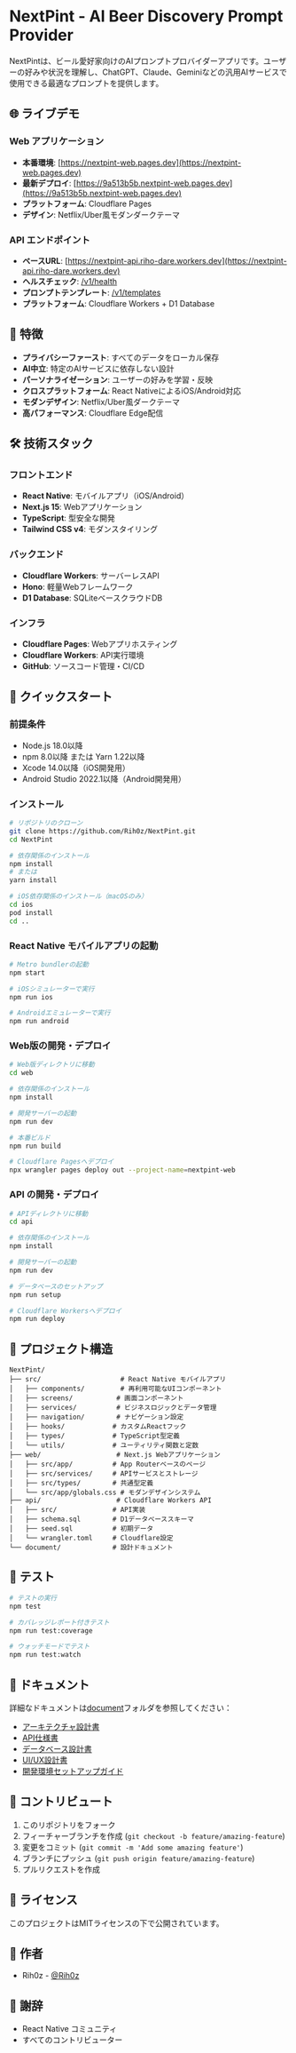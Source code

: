 # NextPint - AI Beer Discovery Prompt Provider

NextPintは、ビール愛好家向けのAIプロンプトプロバイダーアプリです。ユーザーの好みや状況を理解し、ChatGPT、Claude、Geminiなどの汎用AIサービスで使用できる最適なプロンプトを提供します。

## 🌐 ライブデモ

### Web アプリケーション
- **本番環境**: [https://nextpint-web.pages.dev](https://nextpint-web.pages.dev)
- **最新デプロイ**: [https://9a513b5b.nextpint-web.pages.dev](https://9a513b5b.nextpint-web.pages.dev)
- **プラットフォーム**: Cloudflare Pages
- **デザイン**: Netflix/Uber風モダンダークテーマ

### API エンドポイント
- **ベースURL**: [https://nextpint-api.riho-dare.workers.dev](https://nextpint-api.riho-dare.workers.dev)
- **ヘルスチェック**: [/v1/health](https://nextpint-api.riho-dare.workers.dev/v1/health)
- **プロンプトテンプレート**: [/v1/templates](https://nextpint-api.riho-dare.workers.dev/v1/templates)
- **プラットフォーム**: Cloudflare Workers + D1 Database

## 🍺 特徴

- **プライバシーファースト**: すべてのデータをローカル保存
- **AI中立**: 特定のAIサービスに依存しない設計  
- **パーソナライゼーション**: ユーザーの好みを学習・反映
- **クロスプラットフォーム**: React NativeによるiOS/Android対応
- **モダンデザイン**: Netflix/Uber風ダークテーマ
- **高パフォーマンス**: Cloudflare Edge配信

## 🛠️ 技術スタック

### フロントエンド
- **React Native**: モバイルアプリ（iOS/Android）
- **Next.js 15**: Webアプリケーション
- **TypeScript**: 型安全な開発
- **Tailwind CSS v4**: モダンスタイリング

### バックエンド
- **Cloudflare Workers**: サーバーレスAPI
- **Hono**: 軽量Webフレームワーク
- **D1 Database**: SQLiteベースクラウドDB

### インフラ
- **Cloudflare Pages**: Webアプリホスティング
- **Cloudflare Workers**: API実行環境  
- **GitHub**: ソースコード管理・CI/CD

## 🚀 クイックスタート

### 前提条件

- Node.js 18.0以降
- npm 8.0以降 または Yarn 1.22以降
- Xcode 14.0以降（iOS開発用）
- Android Studio 2022.1以降（Android開発用）

### インストール

```bash
# リポジトリのクローン
git clone https://github.com/Rih0z/NextPint.git
cd NextPint

# 依存関係のインストール
npm install
# または
yarn install

# iOS依存関係のインストール（macOSのみ）
cd ios
pod install
cd ..
```

### React Native モバイルアプリの起動

```bash
# Metro bundlerの起動
npm start

# iOSシミュレーターで実行
npm run ios

# Androidエミュレーターで実行
npm run android
```

### Web版の開発・デプロイ

```bash
# Web版ディレクトリに移動
cd web

# 依存関係のインストール
npm install

# 開発サーバーの起動
npm run dev

# 本番ビルド
npm run build

# Cloudflare Pagesへデプロイ
npx wrangler pages deploy out --project-name=nextpint-web
```

### API の開発・デプロイ

```bash
# APIディレクトリに移動
cd api

# 依存関係のインストール
npm install

# 開発サーバーの起動
npm run dev

# データベースのセットアップ
npm run setup

# Cloudflare Workersへデプロイ
npm run deploy
```

## 📁 プロジェクト構造

```
NextPint/
├── src/                    # React Native モバイルアプリ
│   ├── components/         # 再利用可能なUIコンポーネント
│   ├── screens/           # 画面コンポーネント
│   ├── services/          # ビジネスロジックとデータ管理
│   ├── navigation/        # ナビゲーション設定
│   ├── hooks/            # カスタムReactフック
│   ├── types/            # TypeScript型定義
│   └── utils/            # ユーティリティ関数と定数
├── web/                   # Next.js Webアプリケーション
│   ├── src/app/          # App Routerベースのページ
│   ├── src/services/     # APIサービスとストレージ
│   ├── src/types/        # 共通型定義
│   └── src/app/globals.css # モダンデザインシステム
├── api/                   # Cloudflare Workers API
│   ├── src/              # API実装
│   ├── schema.sql        # D1データベーススキーマ
│   ├── seed.sql          # 初期データ
│   └── wrangler.toml     # Cloudflare設定
└── document/             # 設計ドキュメント
```

## 🧪 テスト

```bash
# テストの実行
npm test

# カバレッジレポート付きテスト
npm run test:coverage

# ウォッチモードでテスト
npm run test:watch
```

## 📖 ドキュメント

詳細なドキュメントは[document](./document)フォルダを参照してください：

- [アーキテクチャ設計書](./document/architecture.md)
- [API仕様書](./document/api-specification.md)
- [データベース設計書](./document/database-design.md)
- [UI/UX設計書](./document/ui-ux-design.md)
- [開発環境セットアップガイド](./document/development-setup.md)

## 🤝 コントリビュート

1. このリポジトリをフォーク
2. フィーチャーブランチを作成 (`git checkout -b feature/amazing-feature`)
3. 変更をコミット (`git commit -m 'Add some amazing feature'`)
4. ブランチにプッシュ (`git push origin feature/amazing-feature`)
5. プルリクエストを作成

## 📄 ライセンス

このプロジェクトはMITライセンスの下で公開されています。

## 👥 作者

- Rih0z - [@Rih0z](https://github.com/Rih0z)

## 🙏 謝辞

- React Native コミュニティ
- すべてのコントリビューター